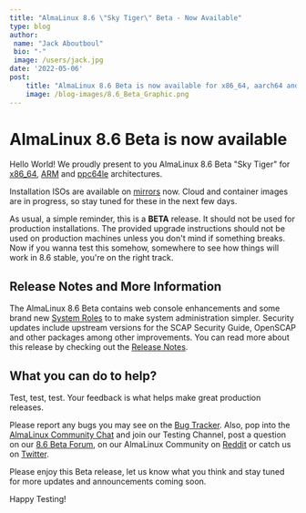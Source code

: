 ```yaml
---
title: "AlmaLinux 8.6 \"Sky Tiger\" Beta - Now Available"
type: blog
author: 
 name: "Jack Aboutboul"
 bio: "-"
 image: /users/jack.jpg
date: '2022-05-06'
post:
    title: "AlmaLinux 8.6 Beta is now available for x86_64, aarch64 and ppc64le. Test away!"
    image: /blog-images/8.6_Beta_Graphic.png
---
```


# AlmaLinux 8.6 Beta is now available

Hello World! We proudly present to you AlmaLinux 8.6 Beta "Sky Tiger" for [x86_64](https://mirrors.almalinux.org/isos/x86_64/8.6-beta.html), [ARM](https://mirrors.almalinux.org/isos/aarch64/8.6-beta.html) and [ppc64le](https://mirrors.almalinux.org/isos/ppc64le/8.6-beta.html) architectures.

Installation ISOs are available on [mirrors](https://mirrors.almalinux.org/) now. Cloud and container images are in progress, so stay tuned for these in the next few days.

As usual, a simple reminder, this is a **BETA** release. It should not be used for production installations. The provided upgrade instructions should not be used on production machines unless you don't mind if something breaks. Now if you wanna test this somehow, somewhere to see how things will work in 8.6 stable, you're on the right track.

## Release Notes and More Information

The AlmaLinux 8.6 Beta contains web console enhancements and some brand new [System Roles](https://access.redhat.com/articles/3050101) to to make system administration simpler. Security updates include upstream versions for the SCAP Security Guide, OpenSCAP and other packages among other improvements. You can read more about this release by checking out the [Release Notes](https://wiki.almalinux.org/release-notes/8.6-beta.html).

## What you can do to help?

Test, test, test. Your feedback is what helps make great production releases.

Please report any bugs you may see on the [Bug Tracker](https://bugs.almalinux.org/). Also, pop into the [AlmaLinux Community Chat](https://chat.almalinux.org/) and join our Testing Channel, post a question on our [8.6 Beta Forum](https://almalinux.discourse.group/c/devel/8-6-beta/35), on our AlmaLinux Community on [Reddit](https://reddit.com/r/almalinux) or catch us on [Twitter](https://twitter.com/almalinux).

Please enjoy this Beta release, let us know what you think and stay tuned for more updates and announcements coming soon.

Happy Testing!